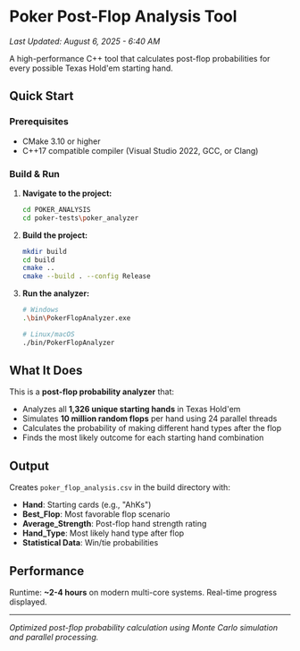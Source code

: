 # Poker Post-Flop Analysis Tool

*Last Updated: August 6, 2025 - 6:40 AM*

A high-performance C++ tool that calculates post-flop probabilities for every possible Texas Hold'em starting hand.

## Quick Start

### Prerequisites
- CMake 3.10 or higher
- C++17 compatible compiler (Visual Studio 2022, GCC, or Clang)

### Build & Run

1. **Navigate to the project:**
   ```bash
   cd POKER_ANALYSIS
   cd poker-tests\poker_analyzer
   ```

2. **Build the project:**
   ```bash
   mkdir build
   cd build
   cmake ..
   cmake --build . --config Release
   ```

3. **Run the analyzer:**
   ```bash
   # Windows
   .\bin\PokerFlopAnalyzer.exe
   
   # Linux/macOS  
   ./bin/PokerFlopAnalyzer
   ```

## What It Does

This is a **post-flop probability analyzer** that:
- Analyzes all **1,326 unique starting hands** in Texas Hold'em
- Simulates **10 million random flops** per hand using 24 parallel threads
- Calculates the probability of making different hand types after the flop
- Finds the most likely outcome for each starting hand combination

## Output

Creates `poker_flop_analysis.csv` in the build directory with:
- **Hand**: Starting cards (e.g., "AhKs")  
- **Best_Flop**: Most favorable flop scenario
- **Average_Strength**: Post-flop hand strength rating
- **Hand_Type**: Most likely hand type after flop
- **Statistical Data**: Win/tie probabilities

## Performance

Runtime: **~2-4 hours** on modern multi-core systems. Real-time progress displayed.

---

*Optimized post-flop probability calculation using Monte Carlo simulation and parallel processing.*